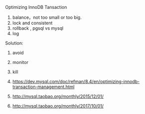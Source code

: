 Optimizing InnoDB Tansaction
1. balance，not too small or too big.
2. lock and consistent 
3. rollback , pgsql vs mysql 
4. log 

Solution: 
1. avoid 
2. monitor 
3. kill

1. https://dev.mysql.com/doc/refman/8.4/en/optimizing-innodb-transaction-management.html
2. http://mysql.taobao.org/monthly/2015/12/01/
3. http://mysql.taobao.org/monthly/2017/10/01/
